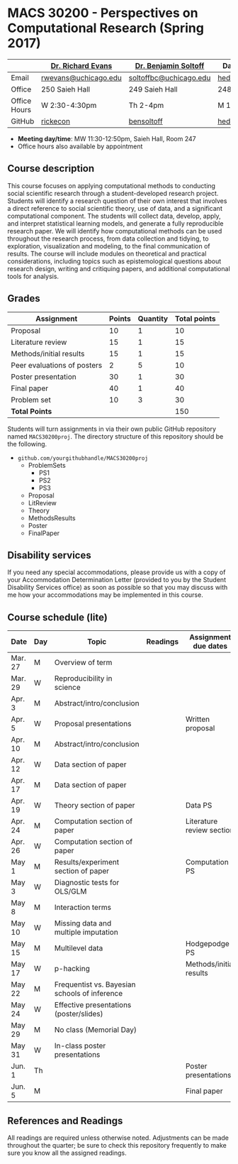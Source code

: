 # MACS 30200 - Perspectives on Computational Research (Spring 2017)

|  | [Dr. Richard Evans](https://sites.google.com/site/rickecon/) | [Dr. Benjamin Soltoff](http://www.bensoltoff.com/) | Daniel Hedblom (TA) | Laila Noureldin (TA) |
|--------------|--------------------------------------------------------------|----------------------------------------------------|---------------------------------------------------|--------------------------|
| Email | rwevans@uchicago.edu | soltoffbc@uchicago.edu | hedblom@uchicago.edu | lhnoureldin@uchicago.edu |
| Office | 250 Saieh Hall | 249 Saieh Hall | 248 Saieh Hall  | Harris School (Cafe) |
| Office Hours | W 2:30-4:30pm | Th 2-4pm | M 1-3pm  | F 11:30-1:30 |
| GitHub | [rickecon](https://github.com/rickecon) | [bensoltoff](https://github.com/bensoltoff) | [hedblomdaniel](https://github.com/hedblomdaniel) | [lailanoureldin](https://github.com/lailanoureldin)  |

* **Meeting day/time**: MW 11:30-12:50pm, Saieh Hall, Room 247
* Office hours also available by appointment

## Course description

This course focuses on applying computational methods to conducting social scientific research through a student-developed research project. Students will identify a research question of their own interest that involves a direct reference to social scientific theory, use of data, and a significant computational component. The students will collect data, develop, apply, and interpret statistical learning models, and generate a fully reproducible research paper. We will identify how computational methods can be used throughout the research process, from data collection and tidying, to exploration, visualization and modeling, to the final communication of results. The course will include modules on theoretical and practical considerations, including topics such as epistemological questions about research design, writing and critiquing papers, and additional computational tools for analysis.

## Grades

| Assignment | Points | Quantity | Total points |
|-----------------------------|--------|----------|--------------|
| Proposal | 10 | 1 | 10 |
| Literature review | 15 | 1 | 15 |
| Methods/initial results | 15 | 1 | 15 |
| Peer evaluations of posters | 2 | 5 | 10 |
| Poster presentation | 30 | 1 | 30 |
| Final paper | 40 | 1 | 40 |
| Problem set | 10 | 3 | 30 |
| **Total Points** |  |  | 150 |

Students will turn assignments in via their own public GitHub repository named `MACS30200proj`. The directory structure of this repository should be the following.

* `github.com/yourgithubhandle/MACS30200proj`
  * ProblemSets
    * PS1
    * PS2
    * PS3
  * Proposal
  * LitReview
  * Theory
  * MethodsResults
  * Poster
  * FinalPaper


## Disability services

If you need any special accommodations, please provide us with a copy of your Accommodation Determination Letter (provided to you by the Student Disability Services office) as soon as possible so that you may discuss with me how your accommodations may be implemented in this course.

## Course schedule (lite)

| Date | Day | Topic | Readings | Assignment due dates |
|---------|-----|-----------------------------------------------|----------|-------------------------|
| Mar. 27 | M | Overview of term |  |  |
| Mar. 29 | W | Reproducibility in science |  |  |
| Apr. 3 | M | Abstract/intro/conclusion |  |  |
| Apr. 5 | W | Proposal presentations |  | Written proposal |
| Apr. 10 | M | Abstract/intro/conclusion |  |  |
| Apr. 12 | W | Data section of paper |  |  |
| Apr. 17 | M | Data section of paper |  |  |
| Apr. 19 | W | Theory section of paper |  | Data PS |
| Apr. 24 | M | Computation section of paper |  | Literature review section |
| Apr. 26 | W | Computation section of paper |  |  |
| May 1 | M | Results/experiment section of paper |  | Computation PS |
| May 3 | W | Diagnostic tests for OLS/GLM |  |  |
| May 8 | M | Interaction terms |  |  |
| May 10 | W | Missing data and multiple imputation |  |  |
| May 15 | M | Multilevel data |  | Hodgepodge PS |
| May 17 | W | p-hacking |  | Methods/initial results |
| May 22 | M | Frequentist vs. Bayesian schools of inference |  |  |
| May 24 | W | Effective presentations (poster/slides) |  |  |
| May 29 | M | No class (Memorial Day) |  |  |
| May 31 | W | In-class poster presentations |  |  |
| Jun. 1 | Th |  |  | Poster presentations |
| Jun. 5 | M |  |  | Final paper |

## References and Readings ##

All readings are required unless otherwise noted. Adjustments can be made throughout the quarter; be sure to check this repository frequently to make sure you know all the assigned readings.


